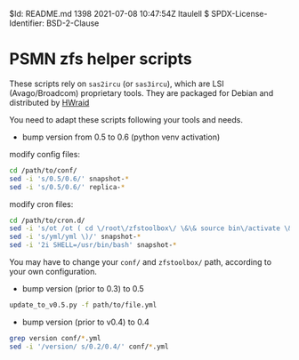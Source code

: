  $Id: README.md 1398 2021-07-08 10:47:54Z ltaulell $
 SPDX-License-Identifier: BSD-2-Clause

# PSMN zfs helper scripts

These scripts rely on ``sas2ircu`` (or ``sas3ircu``), which are LSI (Avago/Broadcom) proprietary tools. They are packaged for Debian and distributed by [HWraid](https://hwraid.le-vert.net/)

You need to adapt these scripts following your tools and needs.

  * bump version from 0.5 to 0.6 (python venv activation)

modify config files:

``` bash
cd /path/to/conf/
sed -i 's/0.5/0.6/' snapshot-*
sed -i 's/0.5/0.6/' replica-*
```

modify cron files:

``` bash
cd /path/to/cron.d/
sed -i 's/ot /ot ( cd \/root\/zfstoolbox\/ \&\& source bin\/activate \&\& /' snapshot-*
sed -i 's/yml/yml \)/' snapshot-*
sed -i '2i SHELL=/usr/bin/bash' snapshot-*
```
You may have to change your ``conf/`` and ``zfstoolbox/`` path, according to your own configuration.


  * bump version (prior to 0.3) to 0.5

``` bash
update_to_v0.5.py -f path/to/file.yml
```

  * bump version (prior to v0.4) to 0.4

``` bash
grep version conf/*.yml
sed -i '/version/ s/0.2/0.4/' conf/*.yml
```

